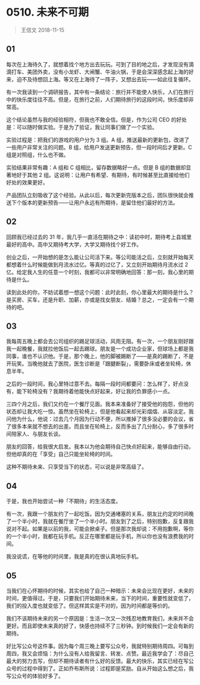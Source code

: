 # 0510. 未来不可期
> 王信文
2018-11-15

## 01

每次在上海待久了，就想着找个地方出去玩玩。可到了目的地之后，才发现没有滴滴打车、美团外卖，没有小龙虾、大闸蟹、牛油火锅，于是会深深感念起上海的好来，迫不及待想回上海。等又在上海待了一阵子，又想出去玩——如此往复循环。

有一次我读到一个调研报告，其中有一条结论：旅行并不能使人快乐，人们在旅行中的快乐度往往不高。但是，在旅行之前，人们期待旅行的这段时间，快乐度却非常高。

这个结论虽然与我的经验相符，但我也不敢全信。但是，作为公司 CEO 的好处是：可以随时做实验。于是为了验证，我让同事们做了一个实验。

实验过程是：把我们的游戏的用户分为 3 组。A 组，推送最新的更新包，改进了一些用户非常关注的问题。B 组，给用户发送更新预告，但一段时间后才更新。C 组是对照组，什么也不做。

实验结果非常有趣：A 组和 C 组相比，留存数据略好一点。但是 B 组的数据却显著地好于其他 2 组。这说明：让用户有希望、有期待，有时候甚至比直接给他们好处的效果更好。

产品团队立刻吸收了这个经验。从此以后，每次更新完版本之后，团队很快就会推送下个版本的更新预告——让用户永远有所期待，是留住他们最好的方法。

## 02

回顾我已经过去的 31 年，我几乎一直活在期待之中：读初中时，期待考上县城里最好的高中。高中又期待考大学，大学又期待找个好工作。

创业之后，一开始想的是怎么能让公司活下来。等公司能活之后，立刻就开始每天都想着什么时候能做到月流水过亿。等真的过亿了，又立刻开始期待月流水过 2 亿。给定我人生的任意一个时刻，我都可以非常明确地回答：那一刻，我心里的期待是什么。

读到此处的你，不妨试着想一想这个问题：此时此刻，你心里最大的期待是什么？是买房、买车，还是升职、加薪，亦或是找女朋友、结婚？总之，一定会有一个期待的吧。

## 03

我每周五晚上都会去公司组织的踢足球活动，风雨无阻。有一次，一个朋友刚好跟我一起晚餐，我就拉他饭后一起去踢球。朋友是一个成功企业家，但球场上都是我同事，谁也不认识他。于是，那个晚上，他的脚被踢断了——是真的踢断了，不是开玩笑。当晚他就去了医院，医生诊断是「跟腱断裂」，需要卧床或者坐轮椅，休息半年。

之后的一段时间，我心里特过意不去。每隔一段时间都要问：怎么样了，好点没有，能下轮椅没有？我期待着他能快点好起来，好让我的负罪感小一点。

三四个月之后，我们又约在一个餐厅见面。我本来准备好了接受他的抱怨，但他的状态却让我大吃一惊。虽然坐在轮椅上，但是他看起来却光彩熠熠、从容淡定。我问他为什么，他说：过去几个月因为行动不便，所以推掉了很多没必要的会议，省了很多本来就不想去的出差。而且坐在轮椅上，反而多出了几分耐心，多了很多时间陪家人、与朋友长谈。

朋友的回答，给我很大启发。我本以为他会期待自己快点好起来，能够自由行动，但他却真的在「享受」自己只能坐轮椅的时间。

这种不期待未来、只享受当下的状态，可以说是非常高级了。

## 04

于是，我也开始尝试一种「不期待」的生活态度。

有一次，我跟一个朋友约了一起吃饭。因为交通堵塞的关系，朋友比约定的时间晚了一个半小时，我就在餐厅坐了一个半小时。朋友到了之后，特别抱歉，反复跟我说对不起。如果是以前的我，可能会掀桌子。但是那次我却说：不用抱歉啊，等你的一个半小时，我都在玩手机。反正在哪里都是玩手机，所以你也没有浪费我的时间。

我没说谎，在等他的时间里，我是真的在很认真地玩手机。

## 05

当我们在心怀期待的时候，其实也给了自己一种暗示：未来会比现在更好，未来的时间，更值得过。于是，只要我们开始期待未来，当下的时间，重要性就变低了，我们的投入度也就变低了。但这样其实是不对的，因为时间都是等价的。

我们不该期待未来的另一个原因是：生活一次又一次残忍地教育我们，未来并不会更好。而且即使未来真的好了，快感也持续不了三秒钟。到时候我们一定会有新的期待。

好比写公众号这件事。因为每个周三晚上要写公众号，我就特别期待周四。可每到周四，我又会烦恼：为什么没有人给我留言、转发、点赞。最近我学会了：尽自己最大的努力去写，但却不期待读者有什么好的反馈。最大的快乐，其实已经在写公众号的过程中得到了。正如乔布斯所说：过程即是奖励。自从开始这么想之后，我写公众号的体验好多了。
